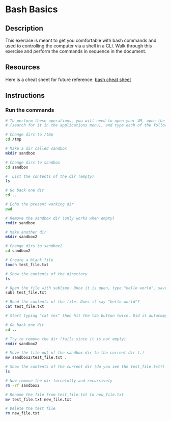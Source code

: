 # Bash Basics

## Description
This exercise is meant to get you comfortable with bash commands and used to controlling the computer via a shell in a CLI. Walk through this exercise and perform the commands in sequence in the document.

## Resources
Here is a cheat sheet for future reference: [bash cheat sheet](../resources/bash_cheat_sheet.sh)

## Instructions
### Run the commands
```bash
# To perform these operations, you will need to open your VM, open the "Terminal" application 
# (search for it in the applications menu), and type each of the following commands into the terminal. 

# Change dirs to /tmp
cd /tmp

# Make a dir called sandbox
mkdir sandbox

# Change dirs to sandbox
cd sandbox

#  List the contents of the dir (empty)
ls

# Go back one dir
cd ..

# Echo the present working dir
pwd

# Remove the sandbox dir (only works when empty)
rmdir sandbox

# Make another dir
mkdir sandbox2

# Change dirs to sandbox2
cd sandbox2

# Create a blank file
touch test_file.txt

# Show the contents of the directory
ls

# Open the file with sublime. Once it is open, type "hello world", save the file, and close Sublime
subl test_file.txt

# Read the contents of the file. Does it say "hello world"?
cat test_file.txt

# Start typing "cat tes" then hit the tab button twice. Did it autocomplete to "cat test_file.txt"?

# Go back one dir
cd ..

# Try to remove the dir (fails since it is not empty)
rmdir sandbox2

# Move the file out of the sandbox dir to the current dir (.)
mv sandbox2/test_file.txt .

# Show the contents of the current dir (do you see the test_file.txt?)
ls

# Now remove the dir forcefully and recursively
rm -rf sandbox2

# Rename the file from test_file.txt to new_file.txt
mv test_file.txt new_file.txt

# Delete the test file
rm new_file.txt
```
